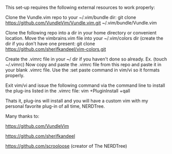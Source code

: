 This set-up requires the following external resources to work properly:

Clone the Vundle.vim repo to your ~/.vim/bundle dir:
git clone https://github.com/VundleVim/Vundle.vim.git ~/.vim/bundle/Vundle.vim

Clone the following repo into a dir in your home directory or convenient location. Move the vimbrains.vim file into your ~/.vim/colors dir (create the dir if you don't have one present: 
git clone https://github.com/sherifkandeel/vim-colors.git 

Create the .vimrc file in your ~/ dir if you haven't done so already. Ex. (touch ~/.vimrc) Now copy and paste the .vimrc file from this repo and paste it in your blank .vimrc file. Use the :set paste command in vim/vi so it formats properly. 

Exit vim/vi and issue the following command via the command line to install the plug-ins listed in the .vimrc file:
vim +PluginInstall +qall

Thats it, plug-ins will install and you will have a custom vim with my personal favorite plug-in of all time, NERDTree. 

Many thanks to: 

https://github.com/VundleVim 

https://github.com/sherifkandeel

https://github.com/scrooloose (creator of The NERDTree)

